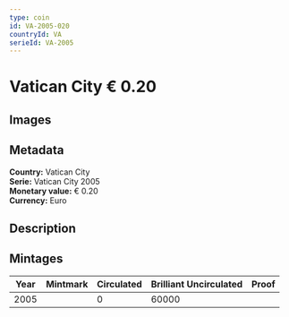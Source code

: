 ```yaml
---
type: coin
id: VA-2005-020
countryId: VA
serieId: VA-2005
---
```


# Vatican City € 0.20

## Images


## Metadata

**Country:** Vatican City\
**Serie:** Vatican City 2005\
**Monetary value:** € 0.20\
**Currency:** Euro

## Description


## Mintages
| Year | Mintmark | Circulated | Brilliant Uncirculated | Proof |
| ---- | -------- | ---------- | ---------------------- | ----- |
| 2005 |  | 0| 60000 |  |

